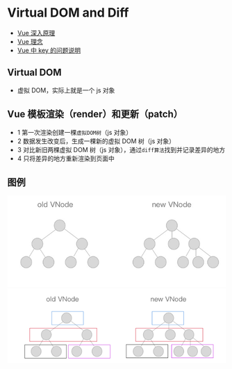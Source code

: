 # Virtual DOM and Diff

- [Vue 深入原理](https://github.com/answershuto/learnVue)
- [Vue 理念](https://zhuanlan.zhihu.com/p/23752826)
- [Vue 中 key 的问题说明](https://www.zhihu.com/question/61064119)

## Virtual DOM

- 虚拟 DOM，实际上就是一个 js 对象

## Vue 模板渲染（render）和更新（patch）

- 1 第一次渲染创建一棵`虚拟DOM树`（js 对象）
- 2 数据发生改变后，生成一棵新的虚拟 DOM 树（js 对象）
- 3 对比新旧两棵虚拟 DOM 树（js 对象），通过`diff算法`找到并记录差异的地方
- 4 只将差异的地方重新渲染到页面中

## 图例

![虚拟DOM](./vnode-1.png)
![虚拟DOM](./vnode-2.png)
